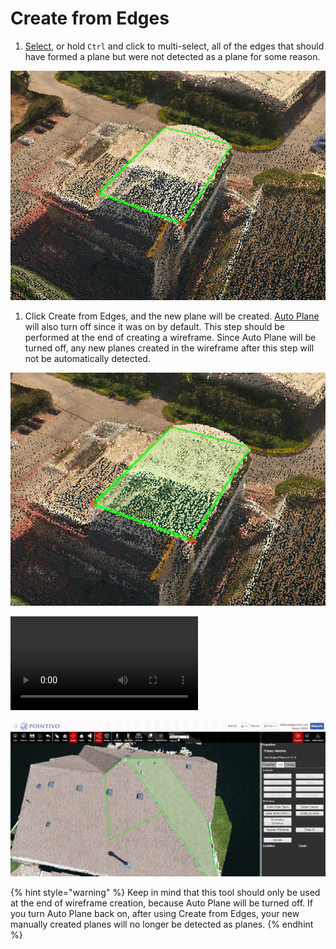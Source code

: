 # Create from Edges

1. [Select](../basic-function/select.md), or hold `Ctrl` and click to multi-select, all of the edges that should have formed a plane but were not detected as a plane for some reason.

![](../.gitbook/assets/createfromedges1.png)

1. Click Create from Edges, and the new plane will be created. [Auto Plane](../advanced-function/auto-plane.md) will also turn off since it was on by default. This step should be performed at the end of creating a wireframe. Since Auto Plane will be turned off, any new planes created in the wireframe after this step will not be automatically detected.

![](../.gitbook/assets/createfromedges2.png)

![](../.gitbook/assets/create-from-edges.mp4)

![](../.gitbook/assets/create-from-edges%20%281%29.gif)

{% hint style="warning" %}
Keep in mind that this tool should only be used at the end of wireframe creation, because Auto Plane will be turned off. If you turn Auto Plane back on, after using Create from Edges, your new manually created planes will no longer be detected as planes.
{% endhint %}

